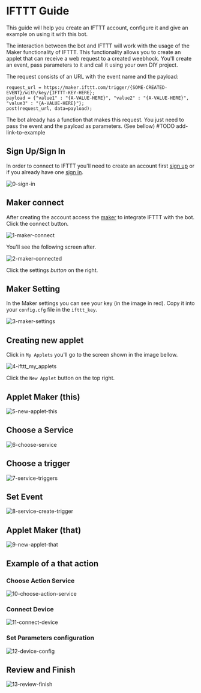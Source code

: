# IFTTT Guide

This guide will help you create an IFTTT account, configure it and give an example on using it with this bot.

The interaction between the bot and IFTTT will work with the usage of the Maker functionality of IFTTT. This functionality allows you to create an applet that can receive a web request to a created weebhock. You'll create an event, pass parameters to it and call it using your own DIY project.

The request consists of an URL with the event name and the payload:
```
request_url = https://maker.ifttt.com/trigger/{SOME-CREATED-EVENT}/with/key/{IFTTT-KEY-HERE};
payload = {"value1" : "{A-VALUE-HERE}", "value2" : "{A-VALUE-HERE}", "value3" : "{A-VALUE-HERE}"};
post(request_url, data=payload);
```

The bot already has a function that makes this request. You just need to pass the event and the payload as parameters. (See bellow)
#TODO add-link-to-example

## Sign Up/Sign In
In order to connect to IFTTT you'll need to create an account first [sign up](https://ifttt.com/join) or if you already have one [sign in](https://ifttt.com/login).

![0-sign-in](http://i.imgur.com/Azs8pih.png)

## Maker connect
After creating the account access the [maker](https://ifttt.com/maker) to integrate IFTTT with the bot. Click the connect button.

![1-maker-connect](http://i.imgur.com/ljX3y7F.png)

You'll see the following screen after.

![2-maker-connected](http://i.imgur.com/GMRFcor.png)

Click the settings *button* on the right.

## Maker Setting
In the Maker settings you can see your key (in the image in red). Copy it into your `config.cfg` file in the `ifttt_key`.

![3-maker-settings](http://i.imgur.com/PuvqCns.png)

## Creating new applet
Click in `My Applets` you'll go to the screen shown in the image bellow.

![4-ifttt_my_applets](http://i.imgur.com/4nSDLGP.png)

Click the `New Applet` button on the top right.

## Applet Maker (this)
![5-new-applet-this](http://i.imgur.com/KXctlUg.png)

## Choose a Service
![6-choose-service](http://i.imgur.com/cBTD2g5.png)

## Choose a trigger
![7-service-triggers](http://i.imgur.com/hJDWM67.png)

## Set Event
![8-service-create-trigger](http://i.imgur.com/EFvEKRJ.png)

## Applet Maker (that)
![9-new-applet-that](http://i.imgur.com/ExHbIYp.png)

## Example of a that action
### Choose Action Service
![10-choose-action-service](http://i.imgur.com/YWJ743Q.png)

### Connect Device
![11-connect-device](http://i.imgur.com/l77HXxu.png)

### Set Parameters configuration
![12-device-config](http://i.imgur.com/CcikDW7.png)

## Review and Finish
![13-review-finish](http://i.imgur.com/kV14PGl.png)
